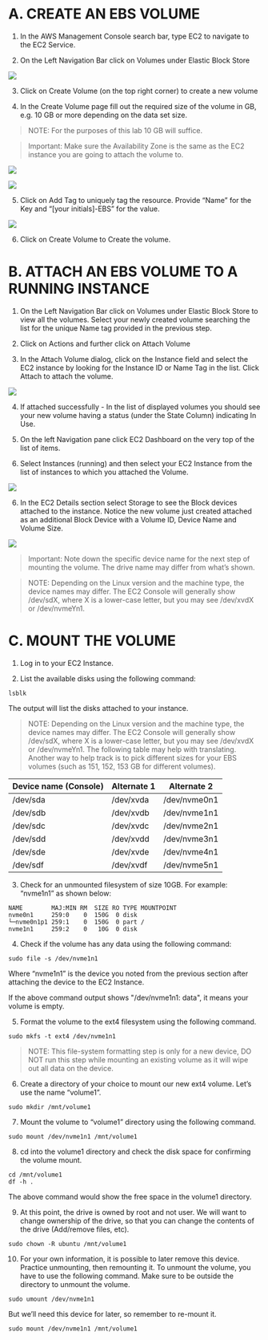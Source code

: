 # A. CREATE AN EBS VOLUME

1. In the AWS Management Console search bar, type EC2 to navigate to the EC2 Service.

2. On the Left Navigation Bar click on Volumes under Elastic Block Store

![](./workshopassets/EC2Volumes.png)

3. Click on Create Volume (on the top right corner) to create a new volume

4. In the Create Volume page fill out the required size of the volume in GB, e.g. 10 GB or more depending on the data set size.

> NOTE: For the purposes of this lab 10 GB will suffice.

> Important: Make sure the Availability Zone is the same as the EC2 instance you are going to attach the volume to.

![](./workshopassets/CreateVolumeAZ.png)

![](./workshopassets/CreateVolume.png)

5. Click on Add Tag to uniquely tag the resource. Provide “Name” for the Key and “[your initials]-EBS” for the value.

![](./workshopassets/EC2VolumeTag.png)

6. Click on Create Volume to Create the volume.

# B. ATTACH AN EBS VOLUME TO A RUNNING INSTANCE
1. On the Left Navigation Bar click on Volumes under Elastic Block Store to view all the volumes. Select your newly created volume searching the list for the unique Name tag provided in the previous step.

2. Click on Actions and further click on Attach Volume

3. In the Attach Volume dialog, click on the Instance field and select the EC2 instance by looking for the Instance ID or Name Tag in the list. Click Attach to attach the volume.

![](./workshopassets/EC2AttachVolume.png)

4. If attached successfully - In the list of displayed volumes you should see your new volume having a status (under the State Column) indicating In Use.

5. On the left Navigation pane click EC2 Dashboard on the very top of the list of items.

5. Select Instances (running) and then select your EC2 Instance from the list of instances to which you attached the Volume.

![](./workshopassets/EC2RunningInstances.png)

6. In the EC2 Details section select Storage to see the Block devices attached to the instance. Notice the new volume just created attached as an additional Block Device with a Volume ID, Device Name and Volume Size.

![](./workshopassets/EC2AttachedVolumes.png)

> Important: Note down the specific device name for the next step of mounting the volume. The drive name may differ from what’s shown.

> NOTE: Depending on the Linux version and the machine type, the device names may differ. The EC2 Console will generally show /dev/sdX, where X is a lower-case letter, but you may see /dev/xvdX or /dev/nvmeYn1.

# C. MOUNT THE VOLUME
1. Log in to your EC2 Instance.

2. List the available disks using the following command:
```
lsblk
```
The output will list the disks attached to your instance.

> NOTE: Depending on the Linux version and the machine type, the device names may differ. The EC2 Console will generally show /dev/sdX, where X is a lower-case letter, but you may see /dev/xvdX or /dev/nvmeYn1. The following table may help with translating. Another way to help track is to pick different sizes for your EBS volumes (such as 151, 152, 153 GB for different volumes).

| Device name (Console)	| Alternate 1 | Alternate 2 |
| ----------- | ----------- | ----------- |
| /dev/sda|/dev/xvda|/dev/nvme0n1
| /dev/sdb|/dev/xvdb|/dev/nvme1n1
| /dev/sdc|/dev/xvdc|/dev/nvme2n1
| /dev/sdd|/dev/xvdd|/dev/nvme3n1
| /dev/sde|/dev/xvde|/dev/nvme4n1
| /dev/sdf|/dev/xvdf|/dev/nvme5n1

3. Check for an unmounted filesystem of size 10GB. For example: “nvme1n1” as shown below:
```
NAME        MAJ:MIN RM  SIZE RO TYPE MOUNTPOINT
nvme0n1     259:0    0  150G  0 disk
└─nvme0n1p1 259:1    0  150G  0 part /
nvme1n1     259:2    0   10G  0 disk
```
4. Check if the volume has any data using the following command:
```
sudo file -s /dev/nvme1n1
```
Where “nvme1n1” is the device you noted from the previous section after attaching the device to the EC2 Instance.

If the above command output shows "/dev/nvme1n1: data", it means your volume is empty.

5. Format the volume to the ext4 filesystem using the following command.

```
sudo mkfs -t ext4 /dev/nvme1n1
```

>NOTE: This file-system formatting step is only for a new device, DO NOT run this step while mounting an existing volume as it will wipe out all data on the device.

6. Create a directory of your choice to mount our new ext4 volume. Let’s use the name “volume1”.
```
sudo mkdir /mnt/volume1
```
7. Mount the volume to “volume1” directory using the following command.
```
sudo mount /dev/nvme1n1 /mnt/volume1
```
8. cd into the volume1 directory and check the disk space for confirming the volume mount.
```
cd /mnt/volume1
df -h .
```
The above command would show the free space in the volume1 directory.

9. At this point, the drive is owned by root and not user. We will want to change ownership of the drive, so that you can change the contents of the drive (Add/remove files, etc).
```
sudo chown -R ubuntu /mnt/volume1
```
10. For your own information, it is possible to later remove this device. Practice unmounting, then remounting it. To unmount the volume, you have to use the following command. Make sure to be outside the directory to unmount the volume.
```
sudo umount /dev/nvme1n1
```
But we’ll need this device for later, so remember to re-mount it.
```
sudo mount /dev/nvme1n1 /mnt/volume1
```